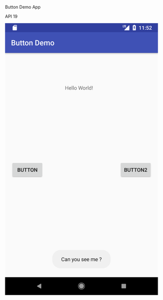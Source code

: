 Button Demo App

API 19

![Alt text]( https://github.com/RAVURISREESAIHARIKRISHNA/Android-Apps/blob/master/Button%20Demo%20App/Screenshot_1512757383.png "Optional title")
